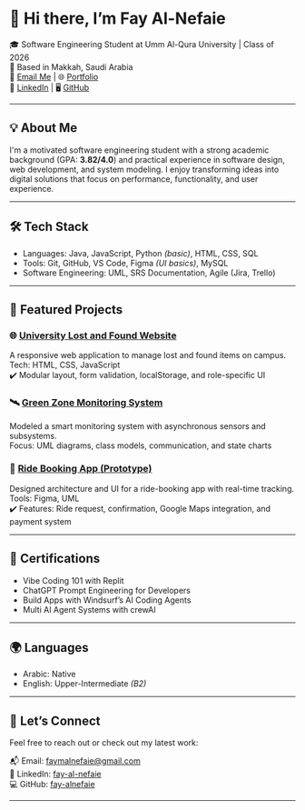 # 👋 Hi there, I’m Fay Al-Nefaie

🎓 Software Engineering Student at Umm Al-Qura University | Class of 2026  
📍 Based in Makkah, Saudi Arabia  
📧 [Email Me](mailto:faymalnefaie@gmail.com) | 🌐 [Portfolio](https://fay-alnefaie.github.io/University-Lost-and-Found-website)  
🔗 [LinkedIn](https://www.linkedin.com/in/fay-al-nefaie-20688b365/) | 🖥️ [GitHub](https://github.com/fay-alnefaie)

---

## 💡 About Me

I'm a motivated software engineering student with a strong academic background (GPA: **3.82/4.0**) and practical experience in software design, web development, and system modeling. I enjoy transforming ideas into digital solutions that focus on performance, functionality, and user experience.

---

## 🛠 Tech Stack

- Languages: Java, JavaScript, Python *(basic)*, HTML, CSS, SQL  
- Tools: Git, GitHub, VS Code, Figma *(UI basics)*, MySQL  
- Software Engineering: UML, SRS Documentation, Agile (Jira, Trello)

---

## 📌 Featured Projects

### 🌐 [University Lost and Found Website](https://fay-alnefaie.github.io/University-Lost-and-Found-website)  
A responsive web application to manage lost and found items on campus.  
Tech: HTML, CSS, JavaScript  
✔️ Modular layout, form validation, localStorage, and role-specific UI

### 🛰️ [Green Zone Monitoring System](https://github.com/fay-alnefaie/green-zone-monitoring.git)  
Modeled a smart monitoring system with asynchronous sensors and subsystems.  
Focus: UML diagrams, class models, communication, and state charts

### 🚖 [Ride Booking App (Prototype)](https://www.figma.com/design/cjAbnAxN3MLpxh17bZm1oV/Ride_Booking_project?node-id=15-284)  
Designed architecture and UI for a ride-booking app with real-time tracking.  
Tools: Figma, UML  
✔️ Features: Ride request, confirmation, Google Maps integration, and payment system

---

## 🧠 Certifications

- Vibe Coding 101 with Replit  
- ChatGPT Prompt Engineering for Developers  
- Build Apps with Windsurf’s AI Coding Agents  
- Multi AI Agent Systems with crewAI

---

## 🌍 Languages

- Arabic: Native  
- English: Upper-Intermediate *(B2)*

---

## 🤝 Let’s Connect

Feel free to reach out or check out my latest work:

📬 Email: faymalnefaie@gmail.com  
💼 LinkedIn: [fay-al-nefaie](https://www.linkedin.com/in/fay-al-nefaie-20688b365/)  
💻 GitHub: [fay-alnefaie](https://github.com/fay-alnefaie)

---
